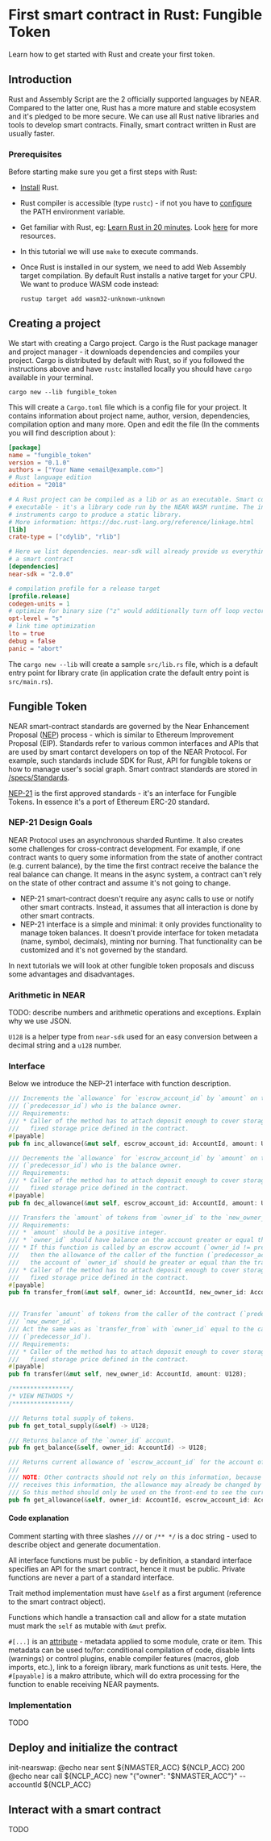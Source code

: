 # First smart contract in Rust: Fungible Token

Learn how to get started with Rust and create your first token.

## Introduction

Rust and Assembly Script are the 2 officially supported languages by NEAR. Compared to the latter one, Rust has a more mature and stable ecosystem and it's pledged to be more secure. We can use all Rust native libraries and tools to develop smart contracts. Finally, smart contract written in Rust are usually faster.

### Prerequisites

Before starting make sure you get a first steps with Rust:

+ [Install](https://www.rust-lang.org/tools/install) Rust.
+ Rust compiler is accessible (type `rustc`) - if not you have to [configure](https://www.rust-lang.org/tools/install) the PATH environment variable.
+ Get familiar with Rust, eg: [Learn Rust in 20 minutes](https://learnxinyminutes.com/docs/rust/). Look [here](https://www.rust-lang.org/learn) for more resources.
+ In this tutorial we will use `make` to execute commands.
+ Once Rust is installed in our system, we need to add Web Assembly target compilation. By default Rust installs a native target for your CPU. We want to produce WASM code instead:

      rustup target add wasm32-unknown-unknown

## Creating a project

We start with creating a Cargo project. Cargo is the Rust package manager and project manager - it downloads dependencies and compiles your project. Cargo is distributed by default with Rust, so if you followed the instructions above and have `rustc` installed locally you should have `cargo` available in your terminal.

    cargo new --lib fungible_token

This will create a `Cargo.toml` file which is a config file for your project. It contains information about project name, author, version, dependencies, compilation option and many more. Open and edit the file (In the comments you will find description about ):

```toml
[package]
name = "fungible_token"
version = "0.1.0"
authors = ["Your Name <email@example.com>"]
# Rust language edition
edition = "2018"

# A Rust project can be compiled as a lib or as an executable. Smart contract are not
# executable - it's a library code run by the NEAR WASM runtime. The instructions below
# instruments cargo to produce a static library.
# More information: https://doc.rust-lang.org/reference/linkage.html
[lib]
crate-type = ["cdylib", "rlib"]

# Here we list dependencies. near-sdk will already provide us everything we need to build
# a smart contract
[dependencies]
near-sdk = "2.0.0"

# compilation profile for a release target
[profile.release]
codegen-units = 1
# optimize for binary size ("z" would additionally turn off loop vectorization)
opt-level = "s"
# link time optimization
lto = true
debug = false
panic = "abort"
```

The `cargo new --lib` will create a sample `src/lib.rs` file, which is a default entry point for library crate (in application crate the default entry point is `src/main.rs`).


## Fungible Token

NEAR smart-contract standards are governed by the Near Enhancement Proposal ([NEP](https://github.com/nearprotocol/NEPs)) process - which is similar to Ethereum Improvement Proposal (EIP). Standards refer to various common interfaces and APIs that are used by smart contarct developers on top of the NEAR Protocol. For example, such standards include SDK for Rust, API for fungible tokens or how to manage user's social graph.
Smart contract standards are stored in [/specs/Standards](https://github.com/nearprotocol/NEPs/tree/master/specs/Standards).

[NEP-21](https://github.com/nearprotocol/NEPs/blob/master/specs/Standards/Tokens/FungibleToken.md) is the first approved standards - it's an interface for Fungible Tokens. In essence it's a port of Ethereum ERC-20 standard.

### NEP-21 Design Goals

NEAR Protocol uses an asynchronous sharded Runtime. It also creates some challenges for cross-contract development. For example, if one contract wants to query some information from the state of another contract (e.g. current balance), by the time the first contract receive the balance the real balance can change. It means in the async system, a contract can't rely on the state of other contract and assume it's not going to change.

+ NEP-21 smart-contract doesn't require any async calls to use or notify other smart contracts. Instead, it assumes that all interaction is done by other smart contracts.
+ NEP-21 interface is a simple and minimal: it only provides functionality to manage token balances. It doesn't provide interface for token metadata (name, symbol, decimals), minting nor burning. That functionality can be customized and it's not governed by the standard.

In next tutorials we will look at other fungible token proposals and discuss some advantages and disadvantages.

### Arithmetic in NEAR

TODO: describe numbers and arithmetic operations and exceptions. Explain why we use JSON.

`U128` is a helper type from `near-sdk` used for an easy conversion between a decimal string and a `u128` number.


### Interface

Below we introduce the NEP-21 interface with function description.

```rust
/// Increments the `allowance` for `escrow_account_id` by `amount` on the account of the caller of this contract
/// (`predecessor_id`) who is the balance owner.
/// Requirements:
/// * Caller of the method has to attach deposit enough to cover storage difference at the
///   fixed storage price defined in the contract.
#[payable]
pub fn inc_allowance(&mut self, escrow_account_id: AccountId, amount: U128);

/// Decrements the `allowance` for `escrow_account_id` by `amount` on the account of the caller of this contract
/// (`predecessor_id`) who is the balance owner.
/// Requirements:
/// * Caller of the method has to attach deposit enough to cover storage difference at the
///   fixed storage price defined in the contract.
#[payable]
pub fn dec_allowance(&mut self, escrow_account_id: AccountId, amount: U128);

/// Transfers the `amount` of tokens from `owner_id` to the `new_owner_id`.
/// Requirements:
/// * `amount` should be a positive integer.
/// * `owner_id` should have balance on the account greater or equal than the transfer `amount`.
/// * If this function is called by an escrow account (`owner_id != predecessor_account_id`),
///   then the allowance of the caller of the function (`predecessor_account_id`) on
///   the account of `owner_id` should be greater or equal than the transfer `amount`.
/// * Caller of the method has to attach deposit enough to cover storage difference at the
///   fixed storage price defined in the contract.
#[payable]
pub fn transfer_from(&mut self, owner_id: AccountId, new_owner_id: AccountId, amount: U128);


/// Transfer `amount` of tokens from the caller of the contract (`predecessor_id`) to
/// `new_owner_id`.
/// Act the same was as `transfer_from` with `owner_id` equal to the caller of the contract
/// (`predecessor_id`).
/// Requirements:
/// * Caller of the method has to attach deposit enough to cover storage difference at the
///   fixed storage price defined in the contract.
#[payable]
pub fn transfer(&mut self, new_owner_id: AccountId, amount: U128);

/****************/
/* VIEW METHODS */
/****************/

/// Returns total supply of tokens.
pub fn get_total_supply(&self) -> U128;

/// Returns balance of the `owner_id` account.
pub fn get_balance(&self, owner_id: AccountId) -> U128;

/// Returns current allowance of `escrow_account_id` for the account of `owner_id`.
///
/// NOTE: Other contracts should not rely on this information, because by the moment a contract
/// receives this information, the allowance may already be changed by the owner.
/// So this method should only be used on the front-end to see the current allowance.
pub fn get_allowance(&self, owner_id: AccountId, escrow_account_id: AccountId) -> U128;
```

#### Code explanation

Comment starting with three slashes `///` or `/** */` is a doc string - used to describe object and generate documentation.

All interface functions must be public - by definition, a standard interface specifies an API for the smart contract, hence it must be public. Private functions are never a part of a standard interface.

Trait method implementation must have `&self` as a first argument (reference to the smart contract object).

Functions which handle a transaction call and allow for a state mutation must mark the `self` as mutable with `&mut` prefix.

`#[...]` is an [attribute](https://doc.rust-lang.org/reference/attributes.html) - metadata applied to some module, crate or item. This metadata can be used to/for: conditional compilation of code, disable lints (warnings) or control plugins, enable compiler features (macros, glob imports, etc.), link to a foreign library, mark functions as unit tests. Here, the `#[payable]` is a makro attribute, which will do extra processing for the function to enable receiving NEAR payments.


### Implementation

TODO


## Deploy and initialize the contract
init-nearswap:
	@echo near sent ${NMASTER_ACC} ${NCLP_ACC} 200
	@echo near call ${NCLP_ACC} new "{\"owner\": \"$NMASTER_ACC\"}" --accountId ${NCLP_ACC}


## Interact with a smart contract

TODO
